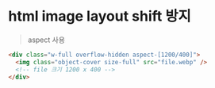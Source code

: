 # html image layout shift 방지

> aspect 사용

```html
<div class="w-full overflow-hidden aspect-[1200/400]">
  <img class="object-cover size-full" src="file.webp" />
  <!-- file 크기 1200 x 400 -->
</div>
```
